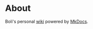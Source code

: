 # About

Boli's personal [wiki](https://docs.bolitao.xyz) powered by [MkDocs](https://github.com/mkdocs/mkdocs/).
